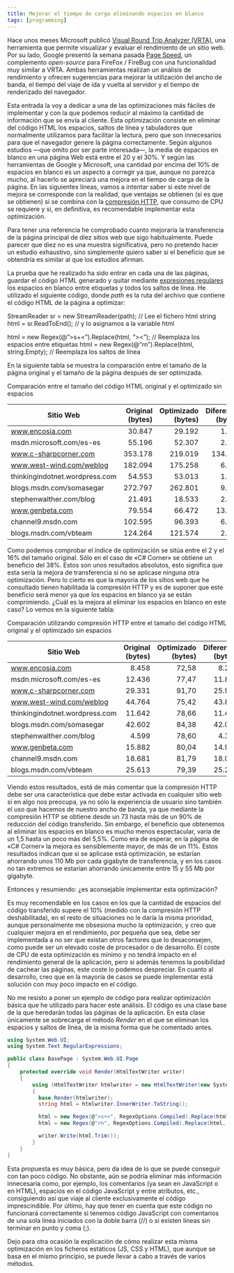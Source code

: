 ```yaml
---
title: Mejorar el tiempo de carga eliminando espacios en blanco
tags: [programming]
---
```

Hace unos meses Microsoft publicó [Visual Round Trip Analyzer (VRTA)](http://www.microsoft.com/Downloads/details.aspx?FamilyID=119f3477-dced-41e3-a0e7-d8b5cae893a3&displaylang=en), una herramienta que permite visualizar y evaluar el rendimiento de un sitio web. Por su lado, Google presentó la semana pasada [Page Speed](http://code.google.com/speed/page-speed/), un complemento _open-source_ para FireFox / FireBug con una funcionalidad muy similar a VRTA. Ambas herramientas realizan un análisis de rendimiento y ofrecen sugerencias para mejorar la utilización del ancho de banda, el tiempo del viaje de ida y vuelta al servidor y el tiempo de renderizado del navegador.

Esta entrada la voy a dedicar a una de las optimizaciones más fáciles de implementar y con la que podemos reducir al máximo la cantidad de información que se envía al cliente. Esta optimización consiste en eliminar del código HTML los espacios, saltos de línea y tabuladores que normalmente utilizamos para facilitar la lectura, pero que son innecesarios para que el navegador genere la página correctamente. Según algunos estudios —que omito por ser parte interesada—, la media de espacios en blanco en una página Web está entre el 20 y el 30%. Y según las herramientas de Google y Microsoft, una cantidad por encima del 10% de espacios en blanco es un aspecto a corregir ya que, aunque no parezca mucho, al hacerlo se apreciará una mejora en el tiempo de carga de la página. En las siguientes líneas, vamos a intentar saber si este nivel de mejora se corresponde con la realidad, que ventajas se obtienen (si es que se obtienen) si se combina con la [compresión HTTP](http://www.microsoft.com/technet/prodtechnol/WindowsServer2003/Library/IIS/d52ff289-94d3-4085-bc4e-24eb4f312e0e.mspx?mfr=true "Using HTTP Compression in IIS 6.0"), que consumo de CPU se requiere y si, en definitiva, es recomendable implementar esta optimización.

Para tener una referencia he comprobado cuanto mejoraría la transferencia de la página principal de diez sitios web que sigo habitualmente. Puede parecer que diez no es una muestra significativa, pero no pretendo hacer un estudio exhaustivo, sino simplemente quiero saber si el beneficio que se obtendría es similar al que los estudios afirman.

La prueba que he realizado ha sido entrar en cada una de las páginas, guardar el código HTML generado y quitar mediante [expresiones regulares](http://msdn.microsoft.com/es-es/library/xbyh1eyc(VS.80).aspx "Expresiones regulares como lenguaje") los espacios en blanco entre etiquetas y todos los saltos de línea. He utilizado el siguiente código, donde _path_ es la ruta del archivo que contiene el código HTML de la página a optimizar:

StreamReader sr = new StreamReader(path); // Lee el fichero html string html = sr.ReadToEnd(); // y lo asignamos a la variable html

html = new Regex(@”>s+<”).Replace(html, “><”); // Reemplaza los espacios entre etiquetas html = new Regex(@”rn”).Replace(html, string.Empty); // Reemplaza los saltos de línea </pre>

En la siguiente tabla se muestra la comparación entre el tamaño de la página original y el tamaño de la página después de ser optimizada.

Comparación entre el tamaño del código HTML original y el optimizado sin espacios

|Sitio Web | Original (bytes) | Optimizado (bytes)| Diferencia (bytes) | Diferencia (%)
|---|---:|---:|---:|---:|
|www.encosia.com|30.847|29.192|1.655|5,37
|msdn.microsoft.com/es-es|55.196|52.307|2.889|5,23
|www.c-sharpcorner.com|353.178|219.019|134.159|37,99
|www.west-wind.com/weblog|182.094|175.258|6.836|3,75
|thinkingindotnet.wordpress.com|54.553|53.013|1.540|2,82
|blogs.msdn.com/somasegar|272.797|262.801|9.996|3,66
|stephenwalther.com/blog|21.491|18.533|2.958|13,76
|www.genbeta.com|79.554|66.472|13.082|16,44|
|channel9.msdn.com|102.595|96.393|6.202|6,05
|blogs.msdn.com/vbteam|124.264|121.574|2.690|2,16

Como podemos comprobar el índice de optimización se sitúa entre el 2 y el 16% del tamaño original. Sólo en el caso de «C# Corner» se obtiene un beneficio del 38%. Estos son unos resultados absolutos, esto significa que esta sería la mejora de transferencia si no se aplicase ninguna otra optimización. Pero lo cierto es que la mayoría de los sitios web que he consultado tienen habilitada la compresión HTTP y es de suponer que este beneficio será menor ya que los espacios en blanco ya se están comprimiendo. ¿Cuál es la mejora al eliminar los espacios en blanco en este caso? Lo vemos en la siguiente tabla:

Comparación utilizando compresión HTTP entre el tamaño del código HTML original y el optimizado sin espacios

|Sitio Web | Original (bytes) | Optimizado (bytes)| Diferencia (bytes) | Diferencia (%)
|---|---:|---:|---:|---:|
|www.encosia.com|8.458|72,58|8.229|229|2,71
|msdn.microsoft.com/es-es|12.436|77,47|11.894|542|4,36
|www.c-sharpcorner.com|29.331|91,70|25.992|3.339|11,38
|www.west-wind.com/weblog|44.764|75,42|43.897|867|1,94
|thinkingindotnet.wordpress.com|11.642|78,66|11.411|231|1,98
|blogs.msdn.com/somasegar|42.602|84,38|42.021|581|1,36
|stephenwalther.com/blog|4.599|78,60|4.340|259|5,63
|www.genbeta.com|15.882|80,04|14.993|889|5,60
|channel9.msdn.com|18.681|81,79|18.036|645|3,45
|blogs.msdn.com/vbteam|25.613|79,39|25.221|392|1,53

Viendo estos resultados, está de más comentar que la compresión HTTP debe ser una característica que debe estar activada en cualquier sitio web si en algo nos preocupa, ya no sólo la experiencia de usuario sino también el uso que hacemos de nuestro ancho de banda, ya que mediante la compresión HTTP se obtiene desde un 73 hasta más de un 90% de reducción del código transferido. Sin embargo, el beneficio que obtenemos al eliminar los espacios en blanco es mucho menos espectacular, varia de un 1,5 hasta un poco más del 5,5%. Como era de esperar, en la página de «C# Corner» la mejora es sensiblemente mayor, de más de un 11%. Estos resultados indican que si se aplicase está optimización, se estarían ahorrando unos 110 Mb por cada gigabyte de transferencia, y en los casos no tan extremos se estarían ahorrando únicamente entre 15 y 55 Mb por gigabyte.

Entonces y resumiendo: ¿es aconsejable implementar esta optimización?

Es muy recomendable en los casos en los que la cantidad de espacios del código transferido supere el 10% (medido con la compresión HTTP deshabilitada), en el resto de situaciones no le daría la misma prioridad, aunque personalmente me obsesiona mucho la optimización, y creo que cualquier mejora en el rendimiento, por pequeña que sea, debe ser implementada a no ser que existan otros factores que lo desaconsejen, como puede ser un elevado coste de procesador o de desarrollo. El coste de CPU de esta optimización es mínimo y no tendrá impacto en el rendimiento general de la aplicación, pero si además tenemos la posibilidad de cachear las páginas, este coste lo podemos despreciar. En cuanto al desarrollo, creo que en la mayoría de casos se puede implementar está solución con muy poco impacto en el código.

No me resisto a poner un ejemplo de código para realizar optimización básica que he utilizado para hacer este análisis. El código es una clase base de la que heredarán todas las páginas de la aplicación. En esta clase únicamente se sobrecarga el método _Render_ en el que se eliminan los espacios y saltos de línea, de la misma forma que he comentado antes.

```csharp
using System.Web.UI;
using System.Text.RegularExpressions;

public class BasePage : System.Web.UI.Page
{
    protected override void Render(HtmlTextWriter writer) 
    {
        using (HtmlTextWriter htmlwriter = new HtmlTextWriter(new System.IO.StringWriter())) 
        { 
          base.Render(htmlwriter);
          string html = htmlwriter.InnerWriter.ToString();

          html = new Regex(@">s+<", RegexOptions.Compiled).Replace(html, "><");
          html = new Regex(@"rn", RegexOptions.Compiled).Replace(html, string.Empty);

          writer.Write(html.Trim()); 
        } 
    }
}
```

Esta propuesta es muy básica, pero da idea de lo que se puede conseguir con tan poco código. No obstante, aún se podría eliminar más información innecesaria como, por ejemplo, los comentarios (ya sean en JavaScript o en HTML), espacios en el código JavaScript y entre atributos, etc., consiguiendo así que viaje al cliente exclusivamente el código imprescindible. Por último, hay que tener en cuenta que este código no funcionará correctamente si tenemos código JavaScript con comentarios de una sola línea iniciados con la doble barra (//) o si existen líneas sin terminar en punto y coma (;).

Dejo para otra ocasión la explicación de cómo realizar esta misma optimización en los ficheros estáticos (JS, CSS y HTML), que aunque se basa en el mismo principio, se puede llevar a cabo a través de varios métodos.

